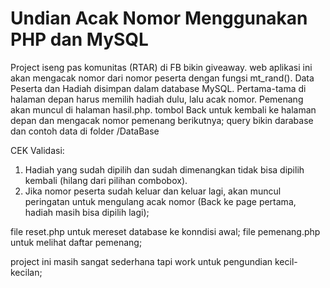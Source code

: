 # Undian Acak Nomor Menggunakan PHP dan MySQL

Project iseng pas komunitas (RTAR) di FB bikin giveaway. web aplikasi ini akan mengacak nomor dari nomor peserta dengan fungsi mt_rand().
Data Peserta dan Hadiah disimpan dalam database MySQL.
Pertama-tama di halaman depan harus memilih hadiah dulu, lalu acak nomor.
Pemenang akan muncul di halaman hasil.php. tombol Back untuk kembali ke halaman depan dan mengacak nomor pemenang berikutnya;
query bikin darabase dan contoh data di folder /DataBase

CEK Validasi:
  1. Hadiah yang sudah dipilih dan sudah dimenangkan tidak bisa dipilih kembali (hilang dari pilihan combobox).
  2. Jika nomor peserta sudah keluar dan keluar lagi, akan muncul peringatan untuk mengulang acak nomor (Back ke page pertama, hadiah masih bisa dipilih lagi);

file reset.php untuk mereset database ke konndisi awal;
file pemenang.php untuk melihat daftar pemenang;

project ini masih sangat sederhana tapi work untuk pengundian kecil-kecilan;
